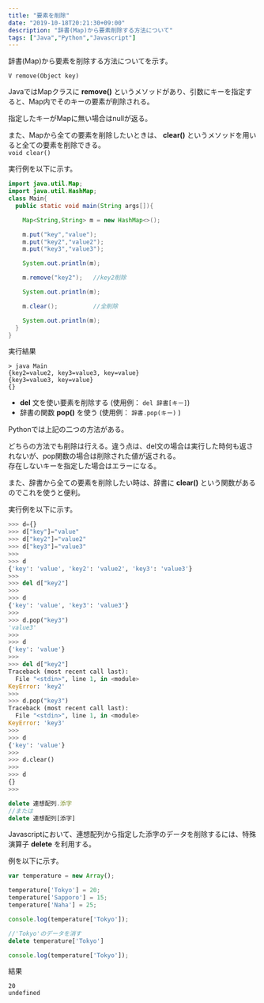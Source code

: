 ```yaml
---
title: "要素を削除"
date: "2019-10-18T20:21:30+09:00"
description: "辞書(Map)から要素削除する方法について"
tags: ["Java","Python","Javascript"]
---
```


辞書(Map)から要素を削除する方法についてを示す。

<div class="note_content_by_programming_language" id="note_content_Java">

`V remove(Object key)`   

JavaではMapクラスに **remove()** というメソッドがあり、引数にキーを指定すると、Map内でそのキーの要素が削除される。  

指定したキーがMapに無い場合はnullが返る。  

また、Mapから全ての要素を削除したいときは、 **clear()** というメソッドを用いると全ての要素を削除できる。  
`void clear()`


実行例を以下に示す。  

```java
import java.util.Map;
import java.util.HashMap;
class Main{
  public static void main(String args[]){

    Map<String,String> m = new HashMap<>();

    m.put("key","value");
    m.put("key2","value2");
    m.put("key3","value3");

    System.out.println(m);

    m.remove("key2");   //key2削除

    System.out.println(m);

    m.clear();          //全削除

    System.out.println(m);
  }
}
```

実行結果
```
> java Main
{key2=value2, key3=value3, key=value}
{key3=value3, key=value}
{}
```

</div>
<div class="note_content_by_programming_language" id="note_content_Python">

- **del** 文を使い要素を削除する (使用例： `del 辞書[キー]`)
- 辞書の関数 **pop()** を使う (使用例： `辞書.pop(キー)` )

Pythonでは上記の二つの方法がある。  

どちらの方法でも削除は行える。違う点は、del文の場合は実行した時何も返されないが、pop関数の場合は削除された値が返される。  
存在しないキーを指定した場合はエラーになる。    

また、辞書から全ての要素を削除したい時は、辞書に **clear()** という関数があるのでこれを使うと便利。  

実行例を以下に示す。  

```python
>>> d={}
>>> d["key"]="value"
>>> d["key2"]="value2"
>>> d["key3"]="value3"
>>> 
>>> d
{'key': 'value', 'key2': 'value2', 'key3': 'value3'}
>>> 
>>> del d["key2"]
>>> 
>>> d
{'key': 'value', 'key3': 'value3'}
>>> 
>>> d.pop("key3")
'value3'
>>> 
>>> d
{'key': 'value'}
>>> 
>>> del d["key2"]
Traceback (most recent call last):
  File "<stdin>", line 1, in <module>
KeyError: 'key2'
>>> 
>>> d.pop("key3")
Traceback (most recent call last):
  File "<stdin>", line 1, in <module>
KeyError: 'key3'
>>> 
>>> d
{'key': 'value'}
>>> 
>>> d.clear()
>>> 
>>> d
{}
>>> 
```

</div>
<div class="note_content_by_programming_language" id="note_content_Javascript">

```javascript
delete 連想配列.添字
//または
delete 連想配列[添字]
```

Javascriptにおいて、連想配列から指定した添字のデータを削除するには、特殊演算子 **delete** を利用する。

例を以下に示す。

```javascript
var temperature = new Array();

temperature['Tokyo'] = 20;
temperature['Sapporo'] = 15;
temperature['Naha'] = 25;

console.log(temperature['Tokyo']);

//'Tokyo'のデータを消す
delete temperature['Tokyo']

console.log(temperature['Tokyo']);
```

結果

```
20
undefined
```

</div>


